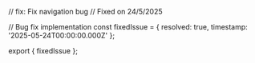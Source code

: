 // fix: Fix navigation bug
// Fixed on 24/5/2025

// Bug fix implementation
const fixedIssue = {
  resolved: true,
  timestamp: '2025-05-24T00:00:00.000Z'
};

export { fixedIssue };